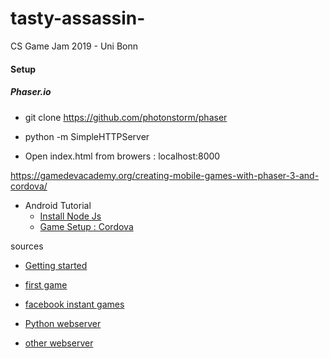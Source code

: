 # tasty-assassin-
CS Game Jam 2019 - Uni Bonn


#### Setup

##### Phaser.io


* git clone https://github.com/photonstorm/phaser

* python -m SimpleHTTPServer

* Open index.html from browers : localhost:8000

https://gamedevacademy.org/creating-mobile-games-with-phaser-3-and-cordova/


* Android Tutorial
  * [Install Node Js](https://github.com/nodesource/distributions/blob/master/README.md#debmanual)
  * [Game Setup : Cordova](https://gamedevacademy.org/creating-mobile-games-with-phaser-3-and-cordova/)





sources
* [Getting started](https://phaser.io/tutorials/getting-started-phaser3)
* [first game](https://phaser.io/tutorials/making-your-first-phaser-3-game)
* [facebook instant games](https://phaser.io/tutorials/getting-started-facebook-instant-games)
* [Python webserver](https://www.linuxjournal.com/content/tech-tip-really-simple-http-server-python)

* [other webserver](https://phaser.io/tutorials/getting-started-phaser3/part2)
